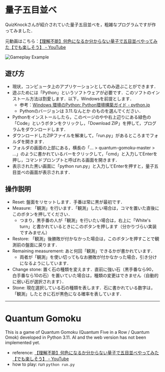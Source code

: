 # 量子五目並べ

QuizKnockさんが紹介されていた量子五目並べを，粗雑なプログラムですが作ってみました．

元動画はこちら：[【理解不能】何色になるか分からない量子で五目並べやってみた【でも楽しそう】 - YouTube](https://www.youtube.com/watch?v=mitAxA3f4U4&t=17s&ab_channel=QuizKnock)

![Gameplay Example](https://raw.githubusercontent.com/shunya28/quantum-gomoku/master/sample/samlpe.png)

## 遊び方

- 現状，コンピュータ上のアプリケーションとしてのみ遊ぶことができます．
- 遊ぶためには「Python」というソフトウェアが必要です．このソフトのインストール方法は割愛します．以下，Windowsを前提とします．
  - 参考：[Windows 環境のPython: Python環境構築ガイド - python.jp](https://www.python.jp/install/windows/index.html)
  - Pythonのバージョンは 3.11.なんとか のものを選んでください．
- Pythonをインストールしたら，このページのやや右上辺りにある緑色の「Code」というボタンをクリックし，「Download ZIP」を押して，プログラムをダウンロードします．
- ダウンロードしたZIPファイルを解凍して，「run.py」があるところまでフォルダを開きます．
- フォルダの画面の上部にある，横長の「... > quantum-gomoku-master > ...」のように書かれているバーをクリックして，「cmd」と入力してEnterを押し，コマンドプロンプトと呼ばれる画面を開きます．
- 表示された黒い画面に「python run.py」と入力してEnterを押すと，量子五目並べの画面が表示されます．

## 操作説明

- Reset: 盤面をリセットします．手番は常に黒が最初です．
- Measure: 「観測」を行います．「観測」したい場合は，コマを置いた直後にこのボタンを押してください．
  - つまり，黒手番の人が「観測」を行いたい場合は，右上に「White's turn」と書かれているときにこのボタンを押します（分かりづらい実装ですみません）
- Restore: 「観測」後勝敗が付かなかった場合は，このボタンを押すことで観測前の盤面に戻ります．
- Remaining measurement: あと何回「観測」できるかが書かれています．
  - 両者が「観測」を使い切ってもなお勝敗が付かなかった場合，引き分けになるようにしています．
- Change stone: 置く石の種類を変えます．直前に強い石（黒手番なら90，白手番なら10の石）を置いていた場合は，種類の変更はできません（自動的に弱い石が選択されます）．
- Stone: 現在選択している石の種類を表します．石に書かれている数字は，「観測」したときに石が黒色になる確率を表しています．

---

# Quantum Gomoku

This is a game of Quantum Gomoku (Quantum Five in a Row / Quantum Omok) developed in Python 3.11.
AI and the web version has not been implemented yet.

- reference: [【理解不能】何色になるか分からない量子で五目並べやってみた【でも楽しそう】 - YouTube](https://www.youtube.com/watch?v=mitAxA3f4U4&t=17s&ab_channel=QuizKnock)
- how to play: run `python run.py`

<!--
# Five in a Row (Omok; Gomoku)

![Gameplay Example](https://raw.githubusercontent.com/StuartSul/Five_in_a_Row/master/sample/MainScreen.png)

## Overview
This is a game of five in a row (Korean: Omok; Japanese: Gomoku) developed in Python 3.8. It supports CLI & GUI, and an artificial intelligence module which can play against a player or against itself.

You can start playing with the following command:
```
python3 run.py
```

To play against another person, or make AI fight against itself, modify omok.py in omok folder.

## Web Version
JavaScript version of the game engine is available in the directory `web_release/` and it is live here (https://stuartsul.github.io/Five_in_a_Row/) without support for artificial intelligence.
-->
